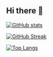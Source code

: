 ## Hi there 👋
[![GitHub stats](https://github-readme-stats.vercel.app/api?username=filipgutica&theme=dark&show_icons=true)](https://github.com/anuraghazra/github-readme-stats)

[![GitHub Streak](http://github-readme-streak-stats.herokuapp.com?user=filipgutica&theme=dark&background=000000)](https://git.io/streak-stats)

[![Top Langs](https://github-readme-stats.vercel.app/api/top-langs/?username=filipgutica&layout=compact&theme=vision-friendly-dark)](https://github.com/anuraghazra/github-readme-stats)
<!--
**filipgutica/filipgutica** is a ✨ _special_ ✨ repository because its `README.md` (this file) appears on your GitHub profile.

Here are some ideas to get you started:

- 🔭 I’m currently working on ...
- 🌱 I’m currently learning ...
- 👯 I’m looking to collaborate on ...
- 🤔 I’m looking for help with ...
- 💬 Ask me about ...
- 📫 How to reach me: ...
- 😄 Pronouns: ...
- ⚡ Fun fact: ...
-->
